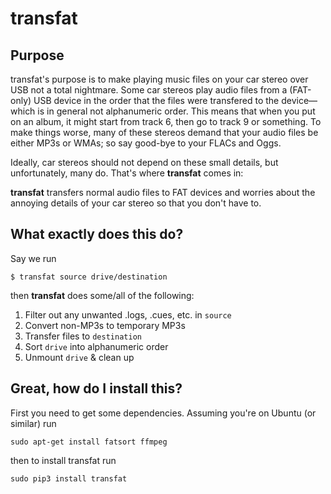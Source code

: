 # transfat

## Purpose
transfat's purpose is to make playing music files on your car stereo over USB not a total nightmare. Some car stereos play audio files from a (FAT-only) USB device in the order that the files were transfered to the device—which is in general not alphanumeric order. This means that when you put on an album, it might start from track 6, then go to track 9 or something. To make things worse, many of these stereos demand that your audio files be either MP3s or WMAs; so say good-bye to your FLACs and Oggs.

Ideally, car stereos should not depend on these small details, but unfortunately, many do. That's where **transfat** comes in:

**transfat** transfers normal audio files to FAT devices and worries about the annoying details of your car stereo so that you don't have to.

## What exactly does this do?

Say we run

```
$ transfat source drive/destination
```

then **transfat** does some/all of the following:

1. Filter out any unwanted .logs, .cues, etc. in `source`
2. Convert non-MP3s to temporary MP3s
3. Transfer files to  `destination`
4. Sort `drive` into alphanumeric order
5. Unmount `drive` & clean up

## Great, how do I install this?

First you need to get some dependencies. Assuming you're on Ubuntu (or similar) run
```
sudo apt-get install fatsort ffmpeg
```
then to install transfat run
```
sudo pip3 install transfat
```
